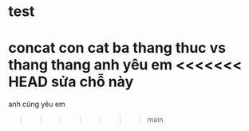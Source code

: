 # test
concat
con cat ba thang thuc vs thang thang
anh yêu em
<<<<<<< HEAD
sửa chỗ này
=======
anh cũng yêu em
>>>>>>> main
